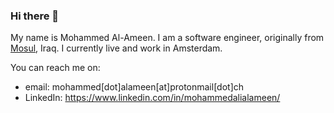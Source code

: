 ### Hi there 👋

My name is Mohammed Al-Ameen. I am a software engineer, originally from [Mosul](https://en.wikipedia.org/wiki/Mosul), Iraq. I currently live and work in Amsterdam.

You can reach me on:
  - email: mohammed[dot]alameen[at]protonmail[dot]ch
  - LinkedIn: https://www.linkedin.com/in/mohammedalialameen/
<!--
**mohammed-ali-1/mohammed-ali-1** is a ✨ _special_ ✨ repository because its `README.md` (this file) appears on your GitHub profile.

Here are some ideas to get you started:

- 🔭 I’m currently working on ...
- 🌱 I’m currently learning ...
- 👯 I’m looking to collaborate on ...
- 🤔 I’m looking for help with ...
- 💬 Ask me about ...
- 📫 How to reach me: ...
- 😄 Pronouns: ...
- ⚡ Fun fact: ...
-->
